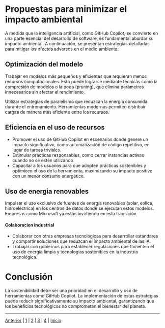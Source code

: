 # Propuestas para minimizar el impacto ambiental

A medida que la inteligencia artificial, como GitHub Copilot, se convierte en una parte esencial del desarrollo de software, es fundamental abordar su impacto ambiental. A continuación, se presentan estrategias detalladas para mitigar los efectos adversos en el medio ambiente:

## Optimización del modelo

Trabajar en modelos más pequeños y eficientes que requieran menos recursos computacionales. Esto puede lograrse mediante técnicas como la compresión de modelos o la poda (pruning), que elimina parámetros innecesarios sin afectar el rendimiento.

Utilizar estrategias de paralelismo que reduzcan la energía consumida durante el entrenamiento. Herramientas modernas permiten distribuir cargas de manera más eficiente entre los recursos.

## Eficiencia en el uso de recursos

- Promover el uso de GitHub Copilot en escenarios donde genere un impacto significativo, como automatización de código repetitivo, en lugar de tareas triviales.
- Estimular prácticas responsables, como cerrar instancias activas cuando no se estén utilizando.
- Capacitar a los usuarios para que adopten prácticas sostenibles y optimicen el uso de la herramienta, maximizando su impacto positivo con un menor consumo energético.

## Uso de energia renovables

Impulsar el uso exclusivo de fuentes de energía renovables (solar, eólica, hidroeléctrica) en los centros de datos donde se ejecutan estos modelos. Empresas como Microsoft ya están invirtiendo en esta transición.

#### Colaboracion industrial
- Colaborar con otras empresas tecnológicas para desarrollar estándares y compartir soluciones que reduzcan el impacto ambiental de las IA. 
- Trabajar con gobiernos para establecer regulaciones que fomenten el uso de energía limpia y tecnologías sostenibles en la industria tecnológica.

# Conclusión

La sostenibilidad debe ser una prioridad en el desarrollo y uso de herramientas como GitHub Copilot. La implementación de estas estrategias puede reducir significativamente su impacto ambiental, garantizando que los beneficios tecnológicos no comprometan el bienestar del planeta. 

---

[Anterior](Impacto_ambiental5.md) | [1](Las_aplicaciones_de_la_IA5.md) | [2](inpacto_en_el_sector5.md) | [3](Impacto_ambiental5.md) | [4](Propostes_per_minimitzar_els_impactes_ambientals5.md)  | [Inicio](Lista5.md)
